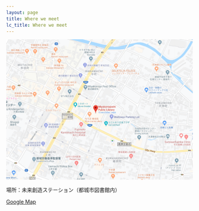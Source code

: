 ```yaml
---
layout: page
title: Where we meet
lc_title: Where we meet
---
```


![Hello!](img/MiyakonojoLibraryMap.png)

場所：未来創造ステーション（都城市図書館内）

[Google Map](https://www.google.com/maps/place/Miyakonojoshi+Public+Library/@31.7252038,131.0654432,15z/data=!4m5!3m4!1s0x0:0x6991dc248aa831ef!8m2!3d31.7252038!4d131.0654432)


